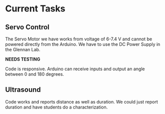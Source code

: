 # Current Tasks
## Servo Control

The Servo Motor we have works from voltage of 6-7.4 V and cannot be powered directly from the Arduino. We have to use the DC Power Supply in the Glennan Lab.

**NEEDS TESTING**

Code is responsive. Arduino can receive inputs and output an angle between 0 and 180 degrees.

## Ultrasound

Code works and reports distance as well as duration. We could just report duration and have students do a characterization.
